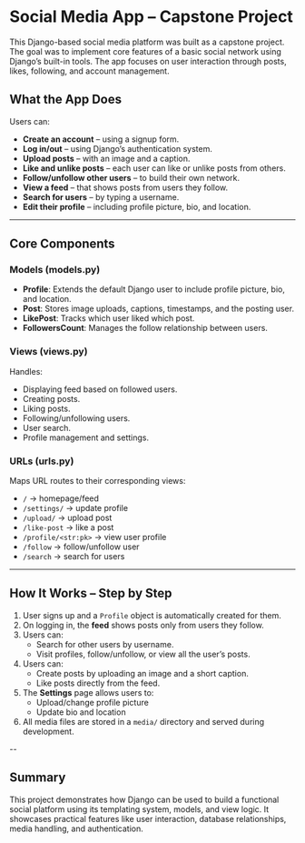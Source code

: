 # Social Media App – Capstone Project
This Django-based social media platform was built as a capstone project. The goal was to implement core features of a basic social network using Django’s built-in tools. The app focuses on user interaction through posts, likes, following, and account management.

## What the App Does
Users can:

- **Create an account** – using a signup form.
- **Log in/out** – using Django’s authentication system.
- **Upload posts** – with an image and a caption.
- **Like and unlike posts** – each user can like or unlike posts from others.
- **Follow/unfollow other users** – to build their own network.
- **View a feed** – that shows posts from users they follow.
- **Search for users** – by typing a username.
- **Edit their profile** – including profile picture, bio, and location.

---

## Core Components
### Models (models.py)
- **Profile**: Extends the default Django user to include profile picture, bio, and location.  
- **Post**: Stores image uploads, captions, timestamps, and the posting user.  
- **LikePost**: Tracks which user liked which post.  
- **FollowersCount**: Manages the follow relationship between users.

### Views (views.py)
Handles:

- Displaying feed based on followed users.
- Creating posts.
- Liking posts.
- Following/unfollowing users.
- User search.
- Profile management and settings.

### URLs (urls.py)
Maps URL routes to their corresponding views:

- `/` → homepage/feed  
- `/settings/` → update profile  
- `/upload/` → upload post  
- `/like-post` → like a post  
- `/profile/<str:pk>` → view user profile  
- `/follow` → follow/unfollow user  
- `/search` → search for users

---

## How It Works – Step by Step
1. User signs up and a `Profile` object is automatically created for them.
2. On logging in, the **feed** shows posts only from users they follow.
3. Users can:
   - Search for other users by username.
   - Visit profiles, follow/unfollow, or view all the user’s posts.
4. Users can:
   - Create posts by uploading an image and a short caption.
   - Like posts directly from the feed.
5. The **Settings** page allows users to:
   - Upload/change profile picture
   - Update bio and location
6. All media files are stored in a `media/` directory and served during development.

--

## Summary
This project demonstrates how Django can be used to build a functional social platform using its templating system, models, and view logic. It showcases practical features like user interaction, database relationships, media handling, and authentication.